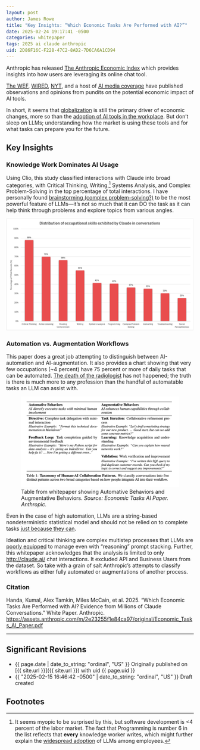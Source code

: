 ```yaml
---
layout: post
author: James Rowe
title: "Key Insights: “Which Economic Tasks Are Performed with AI?”"
date: 2025-02-24 19:17:41 -0500
categories: whitepaper
tags: 2025 ai claude anthropic
uid: 2D86F16C-F228-47C2-8AD2-7D6CA6A1CD94
---
```


Anthropic has released [The Anthropic Economic Index](https://www.anthropic.com/news/the-anthropic-economic-index) which provides insights into how users are leveraging its online chat tool.

[The WEF](https://www3.weforum.org/docs/WEF_Jobs_of_Tomorrow_Generative_AI_2023.pdf), [WIRED](https://www.wired.com/story/ai-impact-on-work-mary-daly-interview/), [NYT](https://www.nytimes.com/2023/06/10/business/ai-jobs-work.html), and a host of [AI media coverage](https://www.sciencedirect.com/science/article/abs/pii/S0736585320300927) have published observations and opinions from pundits on the potential economic impact of AI tools.

In short, it seems that [globalization](https://www.jstor.org/stable/2601301) is still the primary driver of economic changes, more so than the [adoption of AI tools in the workplace](https://www.mckinsey.com/capabilities/mckinsey-digital/our-insights/superagency-in-the-workplace-empowering-people-to-unlock-ais-full-potential-at-work). But don’t sleep on LLMs; understanding how the market is using these tools and for what tasks can prepare you for the future.

## Key Insights

### Knowledge Work Dominates AI Usage

Using Clio, this study classified interactions with Claude into broad categories, with Critical Thinking, Writing,[^writing] Systems Analysis, and Complex Problem-Solving in the top percentage of total interactions. I have personally found [brainstorming (complex problem-solving?)]( https://www.jsrowe.com/how-i-use-llm-ai-tools-everyday/index.html#using-generative-ai-to-brainstorm) to be the most powerful feature of LLMs—it’s not so much that it can DO the task as it can help think through problems and explore topics from various angles.

<img src="/assets/posts-images/anthropic-claude-economic-chart-top-ten.png" alt="anthropic chart" class="center-img img-stylish"/>

### Automation vs. Augmentation Workflows

This paper does a great job attempting to distinguish between AI-automation and AI-augmentation. It also provides a chart showing that very few occupations (~4 percent) have 75 percent or more of daily tasks that can be automated. [The death of the radiologist](https://newrepublic.com/article/187203/ai-radiology-geoffrey-hinton-nobel-prediction) has not happened; the truth is there is much more to any profession than the handful of automatable tasks an LLM can assist with.
 
<figure>
    <img src="/assets/posts-images/2025-02-15-how-i-use-llm-ai-tools-everyday/anthropic-study.png" alt="automative behaviors vs. augmentative behaviors">
    <figcaption>
        Table from whitepaper showing Automative Behaviors and Augmentative Behaviors. <cite>Source: Economic Tasks AI Paper. Anthropic.</cite>
    </figcaption>
</figure>

Even in the case of high automation, LLMs are a string-based nondeterministic statistical model and should not be relied on to complete tasks [just because they can](https://samim.io/p/2022-01-24-a-computer-can-never-be-held-accountable-an-ibm-slid/). 
 
Ideation and critical thinking are complex multistep processes that LLMs are [poorly equipped](https://www.quantamagazine.org/chatbot-software-begins-to-face-fundamental-limitations-20250131/) to manage even with “reasoning” prompt stacking. Further, this whitepaper acknowledges that the analysis is limited to only <http://claude.ai/> chat interactions. It excluded API and Business Users from the dataset. So take with a grain of salt Anthropic’s attempts to classify workflows as either fully automated or augmentations of another process.

### Citation

Handa, Kumal, Alex Tamkin, Miles McCain, et al. 2025. “Which Economic Tasks Are Performed with AI? Evidence from Millions of Claude Conversations.” White Paper. Anthropic. <https://assets.anthropic.com/m/2e23255f1e84ca97/original/Economic_Tasks_AI_Paper.pdf>

---

## Significant Revisions

- {{ page.date | date_to_string: "ordinal", "US" }} Originally published on [{{ site.url }}]({{ site.url }}) with uid {{ page.uid }}
- {{ "2025-02-15 16:46:42 -0500" | date_to_string: "ordinal", "US" }} Draft created

## Footnotes

[^writing]: It seems myopic to be surprised by this, but software development is <4 percent of the labor market. The fact that Programming is number 6 in the list reflects that **every** knowledge worker writes, which might further explain the [widespread adoption](https://www.mckinsey.com/capabilities/mckinsey-digital/our-insights/superagency-in-the-workplace-empowering-people-to-unlock-ais-full-potential-at-work) of LLMs among employees. 
